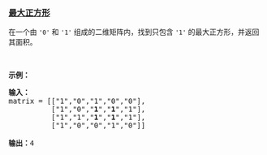 ### [最大正方形](https://leetcode-cn.com/problems/maximal-square)

<p>在一个由 <code>'0'</code> 和 <code>'1'</code> 组成的二维矩阵内，找到只包含 <code>'1'</code> 的最大正方形，并返回其面积。</p>

<p> </p>

<p><strong>示例：</strong></p>

<pre>
<strong>输入：
</strong>matrix = [["1","0","1","0","0"],
          ["1","0","<strong>1</strong>","<strong>1</strong>","1"],
          ["1","1","<strong>1</strong>","<strong>1</strong>","1"],
          ["1","0","0","1","0"]]

<strong>输出：</strong>4</pre>

